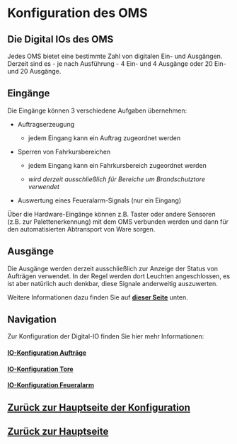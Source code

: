 # Konfiguration des OMS
## Die Digital IOs des OMS

Jedes OMS bietet eine bestimmte Zahl von digitalen Ein- und Ausgängen. Derzeit sind es - je nach Ausführung - 4 Ein- und 4 Ausgänge oder 20 Ein- und 20 Ausgänge. 

## Eingänge

Die Eingänge können 3 verschiedene Aufgaben übernehmen:

* Auftragserzeugung

  * jedem Eingang kann ein Auftrag zugeordnet werden
* Sperren von Fahrkursbereichen
  
  * jedem Eingang kann ein Fahrkursbereich zugeordnet werden

  * *wird derzeit ausschließlich für Bereiche um Brandschutztore verwendet*

* Auswertung eines Feueralarm-Signals (nur ein Eingang)


Über die Hardware-Eingänge können z.B. Taster oder andere Sensoren (z.B. zur Palettenerkennung) mit dem OMS verbunden werden und dann für den automatisierten Abtransport von Ware sorgen.

## Ausgänge

Die Ausgänge werden derzeit ausschließlich zur Anzeige der Status von Aufträgen verwendet. In der Regel werden dort Leuchten angeschlossen, es ist aber natürlich auch denkbar, diese Signale anderweitig auszuwerten.

Weitere Informationen dazu finden Sie auf [**dieser Seite**](./configuration_ioorders.md) unten.



## Navigation

Zur Konfiguration der Digital-IO finden Sie hier mehr Informationen:

#### [IO-Konfiguration Aufträge](./configuration_ioorders.md)
#### [IO-Konfiguration Tore](./configuration_iogates.md)
#### [IO-Konfiguration Feueralarm](./configuration_iofire.md)

## [Zurück zur Hauptseite der Konfiguration](./configuration_main.md)
## [Zurück zur Hauptseite](../README.md)